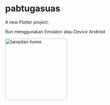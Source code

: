 # pabtugasuas

A new Flutter project.

Run menggunakan Emulator atau Device Android 

<img src="[images/logo.png](https://pouch.jumpshare.com/preview/uKvSmfbDMwOc2BtQo3VCFpB2CgLfVd-rfH4Pn3gKAQDEbIybrmjkVYfNMQ-xQCwGQvpcLLSNWVG6sn6jJ4ApDJrzG1XSwu1TRjsWKxEcSvE)" alt="tampilan-home" style="width:200px;"/>
